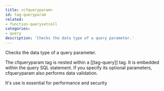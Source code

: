 ```yaml
---
title: <cfqueryparam>
id: tag-queryparam
related:
- function-querysetcell
categories:
- query
description: 'Checks the data type of a query parameter.'
---
```


Checks the data type of a query parameter.

The cfqueryparam tag is nested within a [[tag-query]] tag.
It is embedded within the query SQL statement. If you specify its optional parameters, cfqueryparam also performs data validation.

It's use is essential for performance and security
